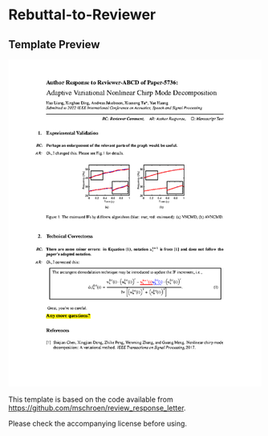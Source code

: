 # Rebuttal-to-Reviewer

Template Preview
----------
<img src="template.png" style="max-width: 100%">

This template is based on the code available from https://github.com/mschroen/review_response_letter.

Please check the accompanying license before using.
